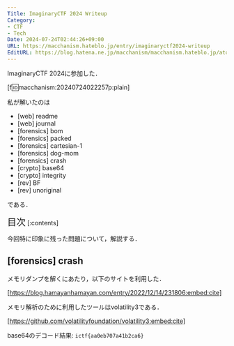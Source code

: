 ```yaml
---
Title: ImaginaryCTF 2024 Writeup
Category:
- CTF
- Tech
Date: 2024-07-24T02:44:26+09:00
URL: https://macchanism.hateblo.jp/entry/imaginaryctf2024-writeup
EditURL: https://blog.hatena.ne.jp/macchanism/macchanism.hateblo.jp/atom/entry/6801883189123372264
---
```


ImaginaryCTF 2024に参加した．

[f:id:macchanism:20240724022257p:plain]

<!-- more -->

私が解いたのは

* [web] readme
* [web] journal
* [forensics] bom
* [forensics] packed
* [forensics] cartesian-1
* [forensics] dog-mom
* [forensics] crash
* [crypto] base64
* [crypto] integrity
* [rev] BF
* [rev] unoriginal

である．

<span style="font-size: 150%">目次</span>
[:contents]

今回特に印象に残った問題について，解説する．

## [forensics] crash
メモリダンプを解くにあたり，以下のサイトを利用した．

[https://blog.hamayanhamayan.com/entry/2022/12/14/231806:embed:cite]

メモリ解析のために利用したツールはvolatility3である．

[https://github.com/volatilityfoundation/volatility3:embed:cite]

<script src="https://gist.github.com/matchaism/6117a21e95aecb4521f99f3a4d580ccd.js"></script>

base64のデコード結果: `ictf{aa0eb707a41b2ca6}`

